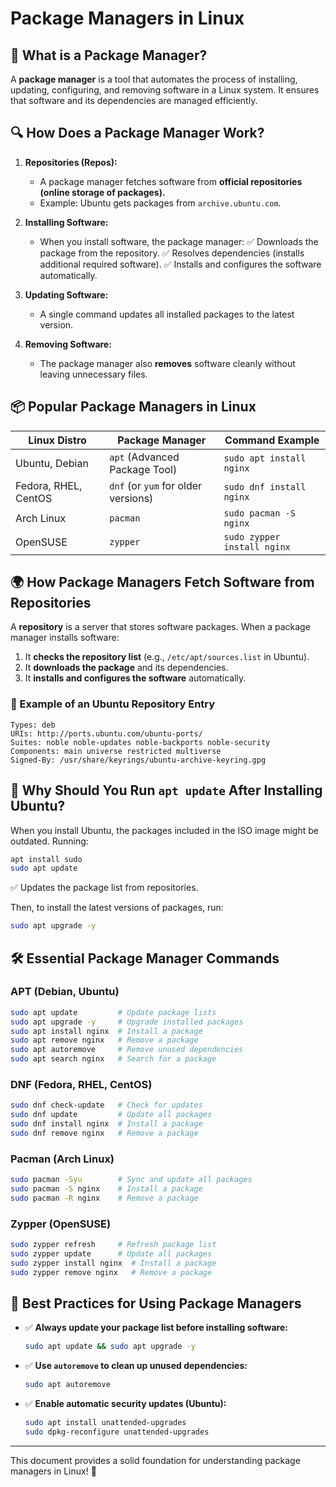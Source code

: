 # Package Managers in Linux

## 📌 What is a Package Manager?
A **package manager** is a tool that automates the process of installing, updating, configuring, and removing software in a Linux system. It ensures that software and its dependencies are managed efficiently.

## 🔍 How Does a Package Manager Work?
1. **Repositories (Repos):**
   - A package manager fetches software from **official repositories (online storage of packages).**
   - Example: Ubuntu gets packages from `archive.ubuntu.com`.

2. **Installing Software:**
   - When you install software, the package manager:
     ✅ Downloads the package from the repository.
     ✅ Resolves dependencies (installs additional required software).
     ✅ Installs and configures the software automatically.

3. **Updating Software:**
   - A single command updates all installed packages to the latest version.

4. **Removing Software:**
   - The package manager also **removes** software cleanly without leaving unnecessary files.

## 📦 Popular Package Managers in Linux
| Linux Distro   | Package Manager | Command Example |
|---------------|----------------|----------------|
| Ubuntu, Debian | `apt` (Advanced Package Tool) | `sudo apt install nginx` |
| Fedora, RHEL, CentOS | `dnf` (or `yum` for older versions) | `sudo dnf install nginx` |
| Arch Linux | `pacman` | `sudo pacman -S nginx` |
| OpenSUSE | `zypper` | `sudo zypper install nginx` |

## 🌍 How Package Managers Fetch Software from Repositories
A **repository** is a server that stores software packages. When a package manager installs software:

1. It **checks the repository list** (e.g., `/etc/apt/sources.list` in Ubuntu).
2. It **downloads the package** and its dependencies.
3. It **installs and configures the software** automatically.

### 📁 Example of an Ubuntu Repository Entry
```plaintext
Types: deb
URIs: http://ports.ubuntu.com/ubuntu-ports/
Suites: noble noble-updates noble-backports noble-security
Components: main universe restricted multiverse
Signed-By: /usr/share/keyrings/ubuntu-archive-keyring.gpg
```

## 🔄 Why Should You Run `apt update` After Installing Ubuntu?
When you install Ubuntu, the packages included in the ISO image might be outdated. Running:
```bash
apt install sudo
sudo apt update
```
✅ Updates the package list from repositories.

Then, to install the latest versions of packages, run:
```bash
sudo apt upgrade -y
```

## 🛠 Essential Package Manager Commands
### **APT (Debian, Ubuntu)**
```bash
sudo apt update         # Update package lists
sudo apt upgrade -y     # Upgrade installed packages
sudo apt install nginx  # Install a package
sudo apt remove nginx   # Remove a package
sudo apt autoremove     # Remove unused dependencies
sudo apt search nginx   # Search for a package
```

### **DNF (Fedora, RHEL, CentOS)**
```bash
sudo dnf check-update   # Check for updates
sudo dnf update         # Update all packages
sudo dnf install nginx  # Install a package
sudo dnf remove nginx   # Remove a package
```

### **Pacman (Arch Linux)**
```bash
sudo pacman -Syu        # Sync and update all packages
sudo pacman -S nginx    # Install a package
sudo pacman -R nginx    # Remove a package
```

### **Zypper (OpenSUSE)**
```bash
sudo zypper refresh     # Refresh package list
sudo zypper update      # Update all packages
sudo zypper install nginx  # Install a package
sudo zypper remove nginx   # Remove a package
```

## 🚀 Best Practices for Using Package Managers
- ✅ **Always update your package list before installing software:**
  ```bash
  sudo apt update && sudo apt upgrade -y
  ```
- ✅ **Use `autoremove` to clean up unused dependencies:**
  ```bash
  sudo apt autoremove
  ```
- ✅ **Enable automatic security updates (Ubuntu):**
  ```bash
  sudo apt install unattended-upgrades
  sudo dpkg-reconfigure unattended-upgrades
  ```

---
This document provides a solid foundation for understanding package managers in Linux! 🚀